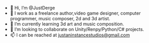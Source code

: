 - 👋 Hi, I’m @JustDerge
- 👀 I work as a freelance author,video game designer, computer programmer, music composer, 2d and 3d artist.
- 🌱 I’m currently learning 3d art and music composition.
- 💞️ I’m looking to collaborate on Unity/Renpy/Python/C# projects.
- 📫 I can be reached at justaninstancestudios@gmail.com

<!---
JustDerge/JustDerge is a ✨ special ✨ repository because its `README.md` (this file) appears on your GitHub profile.
You can click the Preview link to take a look at your changes.
--->
